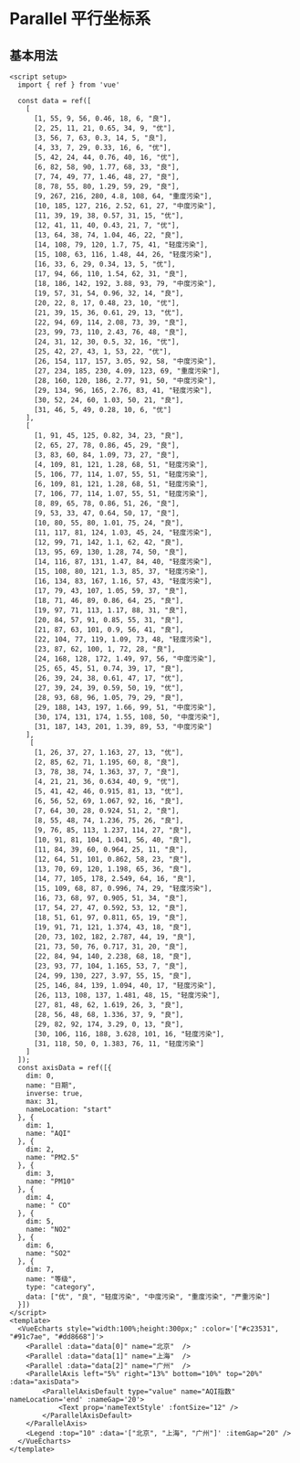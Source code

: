 # Parallel 平行坐标系

<script setup>
  import { ref } from 'vue'

  const data = ref([
    [
      [1, 55, 9, 56, 0.46, 18, 6, "良"],
      [2, 25, 11, 21, 0.65, 34, 9, "优"],
      [3, 56, 7, 63, 0.3, 14, 5, "良"],
      [4, 33, 7, 29, 0.33, 16, 6, "优"],
      [5, 42, 24, 44, 0.76, 40, 16, "优"],
      [6, 82, 58, 90, 1.77, 68, 33, "良"],
      [7, 74, 49, 77, 1.46, 48, 27, "良"],
      [8, 78, 55, 80, 1.29, 59, 29, "良"],
      [9, 267, 216, 280, 4.8, 108, 64, "重度污染"],
      [10, 185, 127, 216, 2.52, 61, 27, "中度污染"],
      [11, 39, 19, 38, 0.57, 31, 15, "优"],
      [12, 41, 11, 40, 0.43, 21, 7, "优"],
      [13, 64, 38, 74, 1.04, 46, 22, "良"],
      [14, 108, 79, 120, 1.7, 75, 41, "轻度污染"],
      [15, 108, 63, 116, 1.48, 44, 26, "轻度污染"],
      [16, 33, 6, 29, 0.34, 13, 5, "优"],
      [17, 94, 66, 110, 1.54, 62, 31, "良"],
      [18, 186, 142, 192, 3.88, 93, 79, "中度污染"],
      [19, 57, 31, 54, 0.96, 32, 14, "良"],
      [20, 22, 8, 17, 0.48, 23, 10, "优"],
      [21, 39, 15, 36, 0.61, 29, 13, "优"],
      [22, 94, 69, 114, 2.08, 73, 39, "良"],
      [23, 99, 73, 110, 2.43, 76, 48, "良"],
      [24, 31, 12, 30, 0.5, 32, 16, "优"],
      [25, 42, 27, 43, 1, 53, 22, "优"],
      [26, 154, 117, 157, 3.05, 92, 58, "中度污染"],
      [27, 234, 185, 230, 4.09, 123, 69, "重度污染"],
      [28, 160, 120, 186, 2.77, 91, 50, "中度污染"],
      [29, 134, 96, 165, 2.76, 83, 41, "轻度污染"],
      [30, 52, 24, 60, 1.03, 50, 21, "良"],
      [31, 46, 5, 49, 0.28, 10, 6, "优"]
    ],
    [
      [1, 91, 45, 125, 0.82, 34, 23, "良"],
      [2, 65, 27, 78, 0.86, 45, 29, "良"],
      [3, 83, 60, 84, 1.09, 73, 27, "良"],
      [4, 109, 81, 121, 1.28, 68, 51, "轻度污染"],
      [5, 106, 77, 114, 1.07, 55, 51, "轻度污染"],
      [6, 109, 81, 121, 1.28, 68, 51, "轻度污染"],
      [7, 106, 77, 114, 1.07, 55, 51, "轻度污染"],
      [8, 89, 65, 78, 0.86, 51, 26, "良"],
      [9, 53, 33, 47, 0.64, 50, 17, "良"],
      [10, 80, 55, 80, 1.01, 75, 24, "良"],
      [11, 117, 81, 124, 1.03, 45, 24, "轻度污染"],
      [12, 99, 71, 142, 1.1, 62, 42, "良"],
      [13, 95, 69, 130, 1.28, 74, 50, "良"],
      [14, 116, 87, 131, 1.47, 84, 40, "轻度污染"],
      [15, 108, 80, 121, 1.3, 85, 37, "轻度污染"],
      [16, 134, 83, 167, 1.16, 57, 43, "轻度污染"],
      [17, 79, 43, 107, 1.05, 59, 37, "良"],
      [18, 71, 46, 89, 0.86, 64, 25, "良"],
      [19, 97, 71, 113, 1.17, 88, 31, "良"],
      [20, 84, 57, 91, 0.85, 55, 31, "良"],
      [21, 87, 63, 101, 0.9, 56, 41, "良"],
      [22, 104, 77, 119, 1.09, 73, 48, "轻度污染"],
      [23, 87, 62, 100, 1, 72, 28, "良"],
      [24, 168, 128, 172, 1.49, 97, 56, "中度污染"],
      [25, 65, 45, 51, 0.74, 39, 17, "良"],
      [26, 39, 24, 38, 0.61, 47, 17, "优"],
      [27, 39, 24, 39, 0.59, 50, 19, "优"],
      [28, 93, 68, 96, 1.05, 79, 29, "良"],
      [29, 188, 143, 197, 1.66, 99, 51, "中度污染"],
      [30, 174, 131, 174, 1.55, 108, 50, "中度污染"],
      [31, 187, 143, 201, 1.39, 89, 53, "中度污染"]
    ],
     [
      [1, 26, 37, 27, 1.163, 27, 13, "优"],
      [2, 85, 62, 71, 1.195, 60, 8, "良"],
      [3, 78, 38, 74, 1.363, 37, 7, "良"],
      [4, 21, 21, 36, 0.634, 40, 9, "优"],
      [5, 41, 42, 46, 0.915, 81, 13, "优"],
      [6, 56, 52, 69, 1.067, 92, 16, "良"],
      [7, 64, 30, 28, 0.924, 51, 2, "良"],
      [8, 55, 48, 74, 1.236, 75, 26, "良"],
      [9, 76, 85, 113, 1.237, 114, 27, "良"],
      [10, 91, 81, 104, 1.041, 56, 40, "良"],
      [11, 84, 39, 60, 0.964, 25, 11, "良"],
      [12, 64, 51, 101, 0.862, 58, 23, "良"],
      [13, 70, 69, 120, 1.198, 65, 36, "良"],
      [14, 77, 105, 178, 2.549, 64, 16, "良"],
      [15, 109, 68, 87, 0.996, 74, 29, "轻度污染"],
      [16, 73, 68, 97, 0.905, 51, 34, "良"],
      [17, 54, 27, 47, 0.592, 53, 12, "良"],
      [18, 51, 61, 97, 0.811, 65, 19, "良"],
      [19, 91, 71, 121, 1.374, 43, 18, "良"],
      [20, 73, 102, 182, 2.787, 44, 19, "良"],
      [21, 73, 50, 76, 0.717, 31, 20, "良"],
      [22, 84, 94, 140, 2.238, 68, 18, "良"],
      [23, 93, 77, 104, 1.165, 53, 7, "良"],
      [24, 99, 130, 227, 3.97, 55, 15, "良"],
      [25, 146, 84, 139, 1.094, 40, 17, "轻度污染"],
      [26, 113, 108, 137, 1.481, 48, 15, "轻度污染"],
      [27, 81, 48, 62, 1.619, 26, 3, "良"],
      [28, 56, 48, 68, 1.336, 37, 9, "良"],
      [29, 82, 92, 174, 3.29, 0, 13, "良"],
      [30, 106, 116, 188, 3.628, 101, 16, "轻度污染"],
      [31, 118, 50, 0, 1.383, 76, 11, "轻度污染"]
    ]
  ]);

  const axisData = ref([{
    dim: 0,
    name: "日期",
    inverse: true,
    max: 31,
    nameLocation: "start"
  }, {
    dim: 1,
    name: "AQI"
  }, {
    dim: 2,
    name: "PM2.5"
  }, {
    dim: 3,
    name: "PM10"
  }, {
    dim: 4,
    name: " CO"
  }, {
    dim: 5,
    name: "NO2"
  }, {
    dim: 6,
    name: "SO2"
  }, {
    dim: 7,
    name: "等级",
    type: "category",
    data: ["优", "良", "轻度污染", "中度污染", "重度污染", "严重污染"]
  }])
</script>

## 基本用法

<VueEcharts style="width:100%;height:300px;" :color='["#c23531", "#91c7ae", "#dd8668"]'>
  <Parallel :data="data[0]" name="北京"  />
  <Parallel :data="data[1]" name="上海"  />
  <Parallel :data="data[2]" name="广州"  />
  <ParallelAxis left="5%" right="13%" bottom="10%" top="20%" :data="axisData">
      <ParallelAxisDefault type="value" name="AQI指数" nameLocation='end' :nameGap='20'>
          <Text prop='nameTextStyle' :fontSize="12" />
      </ParallelAxisDefault>
  </ParallelAxis>
  <Legend :top="10" :data='["北京", "上海", "广州"]' :itemGap="20" />
</VueEcharts>

```vue
<script setup>
  import { ref } from 'vue'

  const data = ref([
    [
      [1, 55, 9, 56, 0.46, 18, 6, "良"],
      [2, 25, 11, 21, 0.65, 34, 9, "优"],
      [3, 56, 7, 63, 0.3, 14, 5, "良"],
      [4, 33, 7, 29, 0.33, 16, 6, "优"],
      [5, 42, 24, 44, 0.76, 40, 16, "优"],
      [6, 82, 58, 90, 1.77, 68, 33, "良"],
      [7, 74, 49, 77, 1.46, 48, 27, "良"],
      [8, 78, 55, 80, 1.29, 59, 29, "良"],
      [9, 267, 216, 280, 4.8, 108, 64, "重度污染"],
      [10, 185, 127, 216, 2.52, 61, 27, "中度污染"],
      [11, 39, 19, 38, 0.57, 31, 15, "优"],
      [12, 41, 11, 40, 0.43, 21, 7, "优"],
      [13, 64, 38, 74, 1.04, 46, 22, "良"],
      [14, 108, 79, 120, 1.7, 75, 41, "轻度污染"],
      [15, 108, 63, 116, 1.48, 44, 26, "轻度污染"],
      [16, 33, 6, 29, 0.34, 13, 5, "优"],
      [17, 94, 66, 110, 1.54, 62, 31, "良"],
      [18, 186, 142, 192, 3.88, 93, 79, "中度污染"],
      [19, 57, 31, 54, 0.96, 32, 14, "良"],
      [20, 22, 8, 17, 0.48, 23, 10, "优"],
      [21, 39, 15, 36, 0.61, 29, 13, "优"],
      [22, 94, 69, 114, 2.08, 73, 39, "良"],
      [23, 99, 73, 110, 2.43, 76, 48, "良"],
      [24, 31, 12, 30, 0.5, 32, 16, "优"],
      [25, 42, 27, 43, 1, 53, 22, "优"],
      [26, 154, 117, 157, 3.05, 92, 58, "中度污染"],
      [27, 234, 185, 230, 4.09, 123, 69, "重度污染"],
      [28, 160, 120, 186, 2.77, 91, 50, "中度污染"],
      [29, 134, 96, 165, 2.76, 83, 41, "轻度污染"],
      [30, 52, 24, 60, 1.03, 50, 21, "良"],
      [31, 46, 5, 49, 0.28, 10, 6, "优"]
    ],
    [
      [1, 91, 45, 125, 0.82, 34, 23, "良"],
      [2, 65, 27, 78, 0.86, 45, 29, "良"],
      [3, 83, 60, 84, 1.09, 73, 27, "良"],
      [4, 109, 81, 121, 1.28, 68, 51, "轻度污染"],
      [5, 106, 77, 114, 1.07, 55, 51, "轻度污染"],
      [6, 109, 81, 121, 1.28, 68, 51, "轻度污染"],
      [7, 106, 77, 114, 1.07, 55, 51, "轻度污染"],
      [8, 89, 65, 78, 0.86, 51, 26, "良"],
      [9, 53, 33, 47, 0.64, 50, 17, "良"],
      [10, 80, 55, 80, 1.01, 75, 24, "良"],
      [11, 117, 81, 124, 1.03, 45, 24, "轻度污染"],
      [12, 99, 71, 142, 1.1, 62, 42, "良"],
      [13, 95, 69, 130, 1.28, 74, 50, "良"],
      [14, 116, 87, 131, 1.47, 84, 40, "轻度污染"],
      [15, 108, 80, 121, 1.3, 85, 37, "轻度污染"],
      [16, 134, 83, 167, 1.16, 57, 43, "轻度污染"],
      [17, 79, 43, 107, 1.05, 59, 37, "良"],
      [18, 71, 46, 89, 0.86, 64, 25, "良"],
      [19, 97, 71, 113, 1.17, 88, 31, "良"],
      [20, 84, 57, 91, 0.85, 55, 31, "良"],
      [21, 87, 63, 101, 0.9, 56, 41, "良"],
      [22, 104, 77, 119, 1.09, 73, 48, "轻度污染"],
      [23, 87, 62, 100, 1, 72, 28, "良"],
      [24, 168, 128, 172, 1.49, 97, 56, "中度污染"],
      [25, 65, 45, 51, 0.74, 39, 17, "良"],
      [26, 39, 24, 38, 0.61, 47, 17, "优"],
      [27, 39, 24, 39, 0.59, 50, 19, "优"],
      [28, 93, 68, 96, 1.05, 79, 29, "良"],
      [29, 188, 143, 197, 1.66, 99, 51, "中度污染"],
      [30, 174, 131, 174, 1.55, 108, 50, "中度污染"],
      [31, 187, 143, 201, 1.39, 89, 53, "中度污染"]
    ],
     [
      [1, 26, 37, 27, 1.163, 27, 13, "优"],
      [2, 85, 62, 71, 1.195, 60, 8, "良"],
      [3, 78, 38, 74, 1.363, 37, 7, "良"],
      [4, 21, 21, 36, 0.634, 40, 9, "优"],
      [5, 41, 42, 46, 0.915, 81, 13, "优"],
      [6, 56, 52, 69, 1.067, 92, 16, "良"],
      [7, 64, 30, 28, 0.924, 51, 2, "良"],
      [8, 55, 48, 74, 1.236, 75, 26, "良"],
      [9, 76, 85, 113, 1.237, 114, 27, "良"],
      [10, 91, 81, 104, 1.041, 56, 40, "良"],
      [11, 84, 39, 60, 0.964, 25, 11, "良"],
      [12, 64, 51, 101, 0.862, 58, 23, "良"],
      [13, 70, 69, 120, 1.198, 65, 36, "良"],
      [14, 77, 105, 178, 2.549, 64, 16, "良"],
      [15, 109, 68, 87, 0.996, 74, 29, "轻度污染"],
      [16, 73, 68, 97, 0.905, 51, 34, "良"],
      [17, 54, 27, 47, 0.592, 53, 12, "良"],
      [18, 51, 61, 97, 0.811, 65, 19, "良"],
      [19, 91, 71, 121, 1.374, 43, 18, "良"],
      [20, 73, 102, 182, 2.787, 44, 19, "良"],
      [21, 73, 50, 76, 0.717, 31, 20, "良"],
      [22, 84, 94, 140, 2.238, 68, 18, "良"],
      [23, 93, 77, 104, 1.165, 53, 7, "良"],
      [24, 99, 130, 227, 3.97, 55, 15, "良"],
      [25, 146, 84, 139, 1.094, 40, 17, "轻度污染"],
      [26, 113, 108, 137, 1.481, 48, 15, "轻度污染"],
      [27, 81, 48, 62, 1.619, 26, 3, "良"],
      [28, 56, 48, 68, 1.336, 37, 9, "良"],
      [29, 82, 92, 174, 3.29, 0, 13, "良"],
      [30, 106, 116, 188, 3.628, 101, 16, "轻度污染"],
      [31, 118, 50, 0, 1.383, 76, 11, "轻度污染"]
    ]
  ]);
  const axisData = ref([{
    dim: 0,
    name: "日期",
    inverse: true,
    max: 31,
    nameLocation: "start"
  }, {
    dim: 1,
    name: "AQI"
  }, {
    dim: 2,
    name: "PM2.5"
  }, {
    dim: 3,
    name: "PM10"
  }, {
    dim: 4,
    name: " CO"
  }, {
    dim: 5,
    name: "NO2"
  }, {
    dim: 6,
    name: "SO2"
  }, {
    dim: 7,
    name: "等级",
    type: "category",
    data: ["优", "良", "轻度污染", "中度污染", "重度污染", "严重污染"]
  }])
</script>
<template>
  <VueEcharts style="width:100%;height:300px;" :color='["#c23531", "#91c7ae", "#dd8668"]'>
    <Parallel :data="data[0]" name="北京"  />
    <Parallel :data="data[1]" name="上海"  />
    <Parallel :data="data[2]" name="广州"  />
    <ParallelAxis left="5%" right="13%" bottom="10%" top="20%" :data="axisData">
        <ParallelAxisDefault type="value" name="AQI指数" nameLocation='end' :nameGap='20'>
            <Text prop='nameTextStyle' :fontSize="12" />
        </ParallelAxisDefault>
    </ParallelAxis>
    <Legend :top="10" :data='["北京", "上海", "广州"]' :itemGap="20" />
  </VueEcharts>
</template>
```
